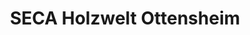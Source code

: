 ---
title: "SECA Holzwelt Ottensheim"
url: /ottensheim/seca-holzwelt-ottensheim/
shop: Baustoffe
---